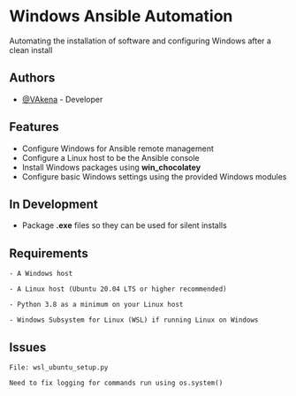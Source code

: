 # Windows Ansible Automation

Automating the installation of software and configuring Windows after a clean install

## Authors

- [@VAkena](https://github.com/VAkena) - Developer

## Features
- Configure Windows for Ansible remote management
- Configure a Linux host to be the Ansible console
- Install Windows packages using <b>win_chocolatey</b>
- Configure basic Windows settings using the provided Windows modules

## In Development
- Package <b>.exe</b> files so they can be used for silent installs


## Requirements

`- A Windows host`

`- A Linux host (Ubuntu 20.04 LTS or higher recommended)`

`- Python 3.8 as a minimum on your Linux host`

`- Windows Subsystem for Linux (WSL) if running Linux on Windows`

## Issues

```http
File: wsl_ubuntu_setup.py

Need to fix logging for commands run using os.system()
```
